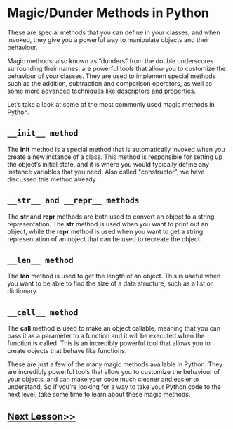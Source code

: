 # Magic/Dunder Methods in Python
These are special methods that you can define in your classes, and when invoked, they give you a powerful way to manipulate objects and their behaviour.

Magic methods, also known as “dunders” from the double underscores surrounding their names, are powerful tools that allow you to customize the behaviour of your classes. They are used to implement special methods such as the addition, subtraction and comparison operators, as well as some more advanced techniques like descriptors and properties.

Let’s take a look at some of the most commonly used magic methods in Python.
## `__init__ method`
The __init__ method is a special method that is automatically invoked when you create a new instance of a class. This method is responsible for setting up the object’s initial state, and it is where you would typically define any instance variables that you need.
Also called "constructor", we have discussed this method already
## `__str__ and __repr__ methods`
The __str__ and __repr__ methods are both used to convert an object to a string representation. The __str__ method is used when you want to print out an object, while the __repr__ method is used when you want to get a string representation of an object that can be used to recreate the object.
## `__len__ method`

The __len__ method is used to get the length of an object. This is useful when you want to be able to find the size of a data structure, such as a list or dictionary.


## `__call__ method`
The __call__ method is used to make an object callable, meaning that you can pass it as a parameter to a function and it will be executed when the function is called. This is an incredibly powerful tool that allows you to create objects that behave like functions.

These are just a few of the many magic methods available in Python. They are incredibly powerful tools that allow you to customize the behaviour of your objects, and can make your code much cleaner and easier to understand. So if you’re looking for a way to take your Python code to the next level, take some time to learn about these magic methods.
## [Next Lesson>>](https://github.com/Harshita1303/Python-CodewithHarry/blob/main/74-Day-74-Method-Overriding/.tutorial/Tutorial.md)
